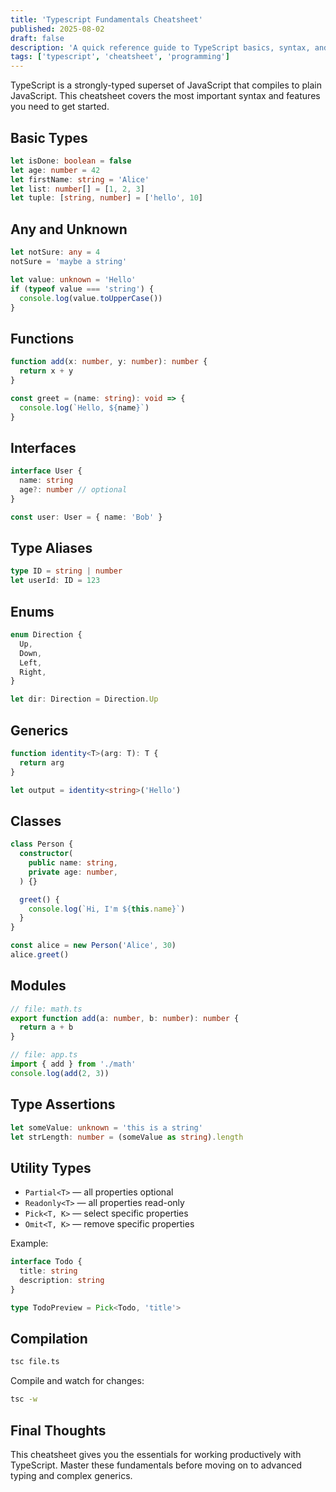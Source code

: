 ```yaml
---
title: 'Typescript Fundamentals Cheatsheet'
published: 2025-08-02
draft: false
description: 'A quick reference guide to TypeScript basics, syntax, and features.'
tags: ['typescript', 'cheatsheet', 'programming']
---
```


TypeScript is a strongly-typed superset of JavaScript that compiles to plain JavaScript. This cheatsheet covers the most important syntax and features you need to get started.

## Basic Types

```typescript
let isDone: boolean = false
let age: number = 42
let firstName: string = 'Alice'
let list: number[] = [1, 2, 3]
let tuple: [string, number] = ['hello', 10]
```

## Any and Unknown

```typescript
let notSure: any = 4
notSure = 'maybe a string'

let value: unknown = 'Hello'
if (typeof value === 'string') {
  console.log(value.toUpperCase())
}
```

## Functions

```typescript
function add(x: number, y: number): number {
  return x + y
}

const greet = (name: string): void => {
  console.log(`Hello, ${name}`)
}
```

## Interfaces

```typescript
interface User {
  name: string
  age?: number // optional
}

const user: User = { name: 'Bob' }
```

## Type Aliases

```typescript
type ID = string | number
let userId: ID = 123
```

## Enums

```typescript
enum Direction {
  Up,
  Down,
  Left,
  Right,
}

let dir: Direction = Direction.Up
```

## Generics

```typescript
function identity<T>(arg: T): T {
  return arg
}

let output = identity<string>('Hello')
```

## Classes

```typescript
class Person {
  constructor(
    public name: string,
    private age: number,
  ) {}

  greet() {
    console.log(`Hi, I'm ${this.name}`)
  }
}

const alice = new Person('Alice', 30)
alice.greet()
```

## Modules

```typescript
// file: math.ts
export function add(a: number, b: number): number {
  return a + b
}

// file: app.ts
import { add } from './math'
console.log(add(2, 3))
```

## Type Assertions

```typescript
let someValue: unknown = 'this is a string'
let strLength: number = (someValue as string).length
```

## Utility Types

- `Partial<T>` — all properties optional
- `Readonly<T>` — all properties read-only
- `Pick<T, K>` — select specific properties
- `Omit<T, K>` — remove specific properties

Example:

```typescript
interface Todo {
  title: string
  description: string
}

type TodoPreview = Pick<Todo, 'title'>
```

## Compilation

```bash
tsc file.ts
```

Compile and watch for changes:

```bash
tsc -w
```

## Final Thoughts

This cheatsheet gives you the essentials for working productively with TypeScript. Master these fundamentals before moving on to advanced typing and complex generics.

